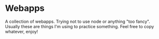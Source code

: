 # Webapps

A collection of webapps.  Trying not to use node or anything "too fancy".  Usually these are things I'm using to practice something.  Feel free to copy whatever, enjoy!
